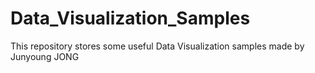 # Data_Visualization_Samples
This repository stores some useful Data Visualization samples made by Junyoung JONG
